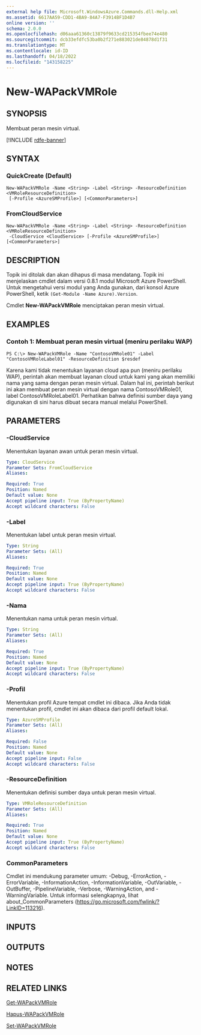 ```yaml
---
external help file: Microsoft.WindowsAzure.Commands.dll-Help.xml
ms.assetid: 6617AA59-CDD1-4BA9-84A7-F3914BF1D4B7
online version: ''
schema: 2.0.0
ms.openlocfilehash: d06aaa61360c13879f9633cd215354fbee74e480
ms.sourcegitcommit: dcb33efdfc53ba0b2f271e883021de84878d1f31
ms.translationtype: MT
ms.contentlocale: id-ID
ms.lasthandoff: 04/18/2022
ms.locfileid: "143158225"
---
```

# New-WAPackVMRole

## SYNOPSIS
Membuat peran mesin virtual.

[!INCLUDE [rdfe-banner](../../includes/rdfe-banner.md)]

## SYNTAX

### QuickCreate (Default)
```
New-WAPackVMRole -Name <String> -Label <String> -ResourceDefinition <VMRoleResourceDefinition>
 [-Profile <AzureSMProfile>] [<CommonParameters>]
```

### FromCloudService
```
New-WAPackVMRole -Name <String> -Label <String> -ResourceDefinition <VMRoleResourceDefinition>
 -CloudService <CloudService> [-Profile <AzureSMProfile>] [<CommonParameters>]
```

## DESCRIPTION
Topik ini ditolak dan akan dihapus di masa mendatang.
Topik ini menjelaskan cmdlet dalam versi 0.8.1 modul Microsoft Azure PowerShell.
Untuk mengetahui versi modul yang Anda gunakan, dari konsol Azure PowerShell, ketik `(Get-Module -Name Azure).Version`.

Cmdlet **New-WAPackVMRole** menciptakan peran mesin virtual.

## EXAMPLES

### Contoh 1: Membuat peran mesin virtual (meniru perilaku WAP)
```
PS C:\> New-WAPackVMRole -Name "ContosoVMRole01" -Label "ContosoVMRoleLabel01" -ResourceDefinition $resdef
```

Karena kami tidak menentukan layanan cloud apa pun (meniru perilaku WAP), perintah akan membuat layanan cloud untuk kami yang akan memiliki nama yang sama dengan peran mesin virtual.
Dalam hal ini, perintah berikut ini akan membuat peran mesin virtual dengan nama ContosoVMRole01, label ContosoVMRoleLabel01.
Perhatikan bahwa definisi sumber daya yang digunakan di sini harus dibuat secara manual melalui PowerShell.

## PARAMETERS

### -CloudService
Menentukan layanan awan untuk peran mesin virtual.

```yaml
Type: CloudService
Parameter Sets: FromCloudService
Aliases:

Required: True
Position: Named
Default value: None
Accept pipeline input: True (ByPropertyName)
Accept wildcard characters: False
```

### -Label
Menentukan label untuk peran mesin virtual.

```yaml
Type: String
Parameter Sets: (All)
Aliases:

Required: True
Position: Named
Default value: None
Accept pipeline input: True (ByPropertyName)
Accept wildcard characters: False
```

### -Nama
Menentukan nama untuk peran mesin virtual.

```yaml
Type: String
Parameter Sets: (All)
Aliases:

Required: True
Position: Named
Default value: None
Accept pipeline input: True (ByPropertyName)
Accept wildcard characters: False
```

### -Profil
Menentukan profil Azure tempat cmdlet ini dibaca.
Jika Anda tidak menentukan profil, cmdlet ini akan dibaca dari profil default lokal.

```yaml
Type: AzureSMProfile
Parameter Sets: (All)
Aliases:

Required: False
Position: Named
Default value: None
Accept pipeline input: False
Accept wildcard characters: False
```

### -ResourceDefinition
Menentukan definisi sumber daya untuk peran mesin virtual.

```yaml
Type: VMRoleResourceDefinition
Parameter Sets: (All)
Aliases:

Required: True
Position: Named
Default value: None
Accept pipeline input: True (ByPropertyName)
Accept wildcard characters: False
```

### CommonParameters
Cmdlet ini mendukung parameter umum: -Debug, -ErrorAction, -ErrorVariable, -InformationAction, -InformationVariable, -OutVariable, -OutBuffer, -PipelineVariable, -Verbose, -WarningAction, and -WarningVariable. Untuk informasi selengkapnya, lihat about_CommonParameters (https://go.microsoft.com/fwlink/?LinkID=113216).

## INPUTS

## OUTPUTS

## NOTES

## RELATED LINKS

[Get-WAPackVMRole](./Get-WAPackVMRole.md)

[Hapus-WAPackVMRole](./Remove-WAPackVMRole.md)

[Set-WAPackVMRole](./Set-WAPackVMRole.md)


